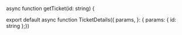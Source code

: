 async function getTicket(id: string) {

export default async function TicketDetails({ params, }: { params: { id: string };})

